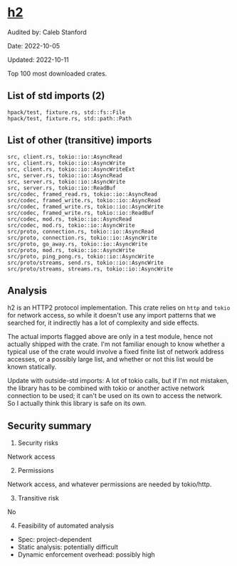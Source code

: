 # [h2](https://docs.rs/h2/latest/h2/)

Audited by: Caleb Stanford

Date: 2022-10-05

Updated: 2022-10-11

Top 100 most downloaded crates.

## List of std imports (2)

```
hpack/test, fixture.rs, std::fs::File
hpack/test, fixture.rs, std::path::Path
```

## List of other (transitive) imports

```
src, client.rs, tokio::io::AsyncRead
src, client.rs, tokio::io::AsyncWrite
src, client.rs, tokio::io::AsyncWriteExt
src, server.rs, tokio::io::AsyncRead
src, server.rs, tokio::io::AsyncWrite
src, server.rs, tokio::io::ReadBuf
src/codec, framed_read.rs, tokio::io::AsyncRead
src/codec, framed_write.rs, tokio::io::AsyncRead
src/codec, framed_write.rs, tokio::io::AsyncWrite
src/codec, framed_write.rs, tokio::io::ReadBuf
src/codec, mod.rs, tokio::io::AsyncRead
src/codec, mod.rs, tokio::io::AsyncWrite
src/proto, connection.rs, tokio::io::AsyncRead
src/proto, connection.rs, tokio::io::AsyncWrite
src/proto, go_away.rs, tokio::io::AsyncWrite
src/proto, mod.rs, tokio::io::AsyncWrite
src/proto, ping_pong.rs, tokio::io::AsyncWrite
src/proto/streams, send.rs, tokio::io::AsyncWrite
src/proto/streams, streams.rs, tokio::io::AsyncWrite
```

## Analysis

h2 is an HTTP2 protocol implementation.
This crate relies on `http` and `tokio` for network access,
so while it doesn't use any import patterns that we searched for,
it indirectly has a lot of complexity and side effects.

The actual imports flagged above are only in a test module, hence not actually
shipped with the crate.
I'm not familiar enough to know whether a typical use of the crate would
involve a fixed finite list of network address accesses, or a possibly
large list, and whether or not this list would be known statically.

Update with outside-std imports:
A lot of tokio calls, but if I'm not mistaken,
the library has to be combined with tokio or another active
network connection to be used; it can't be used on its own to
access the network.
So I actually think this library is safe on its own.

## Security summary

1. Security risks

Network access

2. Permissions

Network access, and whatever permissions are needed by tokio/http.

3. Transitive risk

No

4. Feasibility of automated analysis

- Spec: project-dependent
- Static analysis: potentially difficult
- Dynamic enforcement overhead: possibly high
